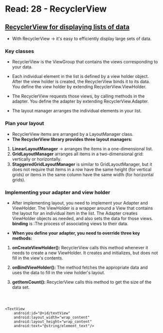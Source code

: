 # Read: 28 - RecyclerView

## [RecyclerView for displaying lists of data](https://developer.android.com/guide/topics/ui/layout/recyclerview#java)

- With RecyclerView -> it's easy to efficiently display large sets of data. 


### Key classes

- RecyclerView is the ViewGroup that contains the views corresponding to your data.

- Each individual element in the list is defined by a view holder object.
 After the view holder is created, the RecyclerView binds it to its data. 
 You define the view holder by extending RecyclerView.ViewHolder.

- The RecyclerView requests those views, by calling methods in the adapter. 
You define the adapter by extending RecyclerView.Adapter.

- The layout manager arranges the individual elements in your list. 


### Plan your layout
- RecyclerView items are arranged by a LayoutManager class.
-  **The RecyclerView library provides three layout managers:** 

1. **LinearLayoutManager** -> arranges the items in a one-dimensional list.
2. **GridLayoutManager** arranges all items in a two-dimensional grid:
vertically or horizontally.
3. **StaggeredGridLayoutManager** is similar to GridLayoutManager, but it does not require that items in a row have the same height (for vertical grids) or items in the same column have the same width (for horizontal grids). 

### Implementing your adapter and view holder
- After implementing layout, you need to implement your Adapter and ViewHolder. 
 The ViewHolder is a wrapper around a View that contains the layout for an individual item in the list. 
 The Adapter creates ViewHolder objects as needed, and also sets the data for those views.
 **binding** is :The process of associating views to their data.

- **When you define your adapter, you need to override three key methods:**
1. **onCreateViewHolder():** RecyclerView calls this method whenever it needs to create a new ViewHolder. It creates and initializes, but does not fill in the view's contents.
2. **onBindViewHolder():**  The method fetches the appropriate data and uses the data to fill in the view holder's layout.

3. **getItemCount():** RecyclerView calls this method to get the size of the data set. 
```



```
<FrameLayout xmlns:android="http://schemas.android.com/apk/res/android"
    android:layout_width="match_parent"
    android:layout_height="@dimen/list_item_height"
    android:layout_marginLeft="@dimen/margin_medium"
    android:layout_marginRight="@dimen/margin_medium"
    android:gravity="center_vertical">

    <TextView
        android:id="@+id/textView"
        android:layout_width="wrap_content"
        android:layout_height="wrap_content"
        android:text="@string/element_text"/>
</FrameLayout>
